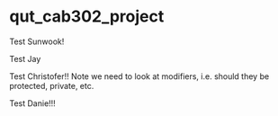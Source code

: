 # qut_cab302_project

Test Sunwook!

Test Jay

Test Christofer!! Note we need to look at modifiers,
i.e. should they be protected, private, etc.

Test Danie!!!